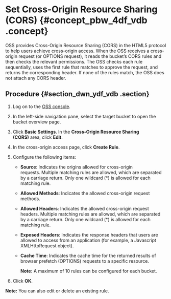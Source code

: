 # Set Cross-Origin Resource Sharing \(CORS\) {#concept_pbw_4df_vdb .concept}

OSS provides Cross-Origin Resource Sharing \(CORS\) in the HTML5 protocol to help users achieve cross-origin access. When the OSS receives a cross-origin request \(or OPTIONS request\), it reads the bucket’s CORS rules and then checks the relevant permissions. The OSS checks each rule sequentially, uses the first rule that matches to approve the request, and returns the corresponding header. If none of the rules match, the OSS does not attach any CORS header.

## Procedure {#section_dwn_ydf_vdb .section}

1.  Log on to the [OSS console](https://oss.console.aliyun.com/).
2.  In the left-side navigation pane, select the target bucket to open the bucket overview page.
3.  Click **Basic Settings**. In the **Cross-Origin Resource Sharing \(CORS\)** area, click **Edit**.
4.  In the cross-origin access page, click **Create Rule**.
5.  Configure the following items:
    -   **Source**: Indicates the origins allowed for cross-origin requests. Multiple matching rules are allowed, which are separated by a carriage return. Only one wildcard \(\*\) is allowed for each matching rule.
    -   **Allowed Methods**: Indicates the allowed cross-origin request methods.
    -   **Allowed Headers**: Indicates the allowed cross-origin request headers. Multiple matching rules are allowed, which are separated by a carriage return. Only one wildcard \(\*\) is allowed for each matching rule.
    -   **Exposed Headers**: Indicates the response headers that users are allowed to access from an application \(for example, a Javascript XMLHttpRequest object\).
    -   **Cache Time**: Indicates the cache time for the returned results of browser prefetch \(OPTIONS\) requests to a specific resource.

        **Note:** A maximum of 10 rules can be configured for each bucket.

6.  Click **OK**.

**Note:** You can also edit or delete an existing rule.

